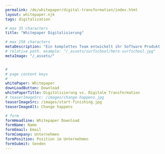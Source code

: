 ```yaml
---
permalink: /de/whitepaper/digital-transformation/index.html
layout: whitepaper.njk
tags: digitalization

# max 35 characters
title: "Whitepaper Digitalisierung"

# max 158 characters
metaDescription: "Ein komplettes Team entwickelt ihr Software Produkt | Digitalisierung | Skalierung | Refactoring | PDT"
# relative path. example: "/_assets/surfschool/hero-surfschool.jpg"
metaImage: "/_assets/"


#
# page content keys
#
whitePaper: Whitepaper
downLoadButton: Download
whitePaperTitle: Digitalisierung vs. Digitale Transformation
# teaserImageSrc: /images/change-happens.jpg
teaserImageSrc: /images/start-finishing.jpg
teaserImageAlt: Change happens

# form
formHeadline: Whitepaper Download
formName: Name
formEmail: Email
formCompany: Unternehmen
formPosition: Position im Unternehmen
formSubmit: Senden
---
```


